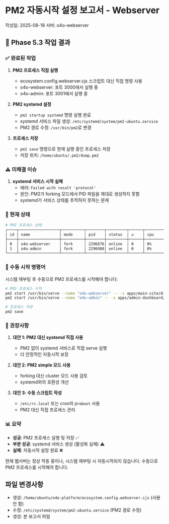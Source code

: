 # PM2 자동시작 설정 보고서 - Webserver
작성일: 2025-08-18
서버: o4o-webserver

## 📌 Phase 5.3 작업 결과

### ✅ 완료된 작업

1. **PM2 프로세스 직접 실행**
   - ecosystem.config.webserver.cjs 스크립트 대신 직접 명령 사용
   - o4o-webserver: 포트 3000에서 실행 중
   - o4o-admin: 포트 3001에서 실행 중

2. **PM2 systemd 설정**
   - `pm2 startup systemd` 명령 실행 완료
   - systemd 서비스 파일 생성: `/etc/systemd/system/pm2-ubuntu.service`
   - PM2 경로 수정: `/usr/bin/pm2`로 변경

3. **프로세스 저장**
   - `pm2 save` 명령으로 현재 실행 중인 프로세스 저장
   - 저장 위치: `/home/ubuntu/.pm2/dump.pm2`

### ⚠️ 미해결 이슈

1. **systemd 서비스 시작 실패**
   - 에러: `Failed with result 'protocol'`
   - 원인: PM2가 forking 모드에서 PID 파일을 제대로 생성하지 못함
   - systemd가 서비스 상태를 추적하지 못하는 문제

### 🔧 현재 상태

```bash
# PM2 프로세스 상태
┌────┬──────────────────┬──────────┬────────┬─────────┬──────┬───────────┬──────────┬──────────┐
│ id │ name             │ mode     │ pid    │ status  │ ↺    │ cpu       │ mem      │ uptime   │
├────┼──────────────────┼──────────┼────────┼─────────┼──────┼───────────┼──────────┼──────────┤
│ 0  │ o4o-webserver    │ fork     │ 2296876│ online  │ 0    │ 0%        │ 95.0mb   │ 실행 중  │
│ 1  │ o4o-admin        │ fork     │ 2296988│ online  │ 0    │ 0%        │ 95.0mb   │ 실행 중  │
└────┴──────────────────┴──────────┴────────┴─────────┴──────┴───────────┴──────────┴──────────┘
```

### 📝 수동 시작 명령어

시스템 재부팅 후 수동으로 PM2 프로세스를 시작해야 합니다:

```bash
# PM2 프로세스 시작
pm2 start /usr/bin/serve --name "o4o-webserver" -- -s apps/main-site/dist -l 3000
pm2 start /usr/bin/serve --name "o4o-admin" -- -s apps/admin-dashboard/dist -l 3001

# 프로세스 저장
pm2 save
```

### 🚨 권장사항

1. **대안 1: PM2 대신 systemd 직접 사용**
   - PM2 없이 systemd 서비스로 직접 serve 실행
   - 더 안정적인 자동시작 보장

2. **대안 2: PM2 simple 모드 사용**
   - forking 대신 cluster 모드 사용 검토
   - systemd와의 호환성 개선

3. **대안 3: 수동 스크립트 작성**
   - `/etc/rc.local` 또는 cron의 `@reboot` 사용
   - PM2 대신 직접 프로세스 관리

### 📊 요약

- **성공**: PM2 프로세스 실행 및 저장 ✅
- **부분 성공**: systemd 서비스 생성 (활성화 실패) ⚠️
- **실패**: 자동시작 설정 완료 ❌

현재 웹서버는 정상 작동 중이나, 시스템 재부팅 시 자동시작되지 않습니다.
수동으로 PM2 프로세스를 시작해야 합니다.

## 파일 변경사항
- 생성: `/home/ubuntu/o4o-platform/ecosystem.config.webserver.cjs` (사용 안 함)
- 수정: `/etc/systemd/system/pm2-ubuntu.service` (PM2 경로 수정)
- 생성: 본 보고서 파일